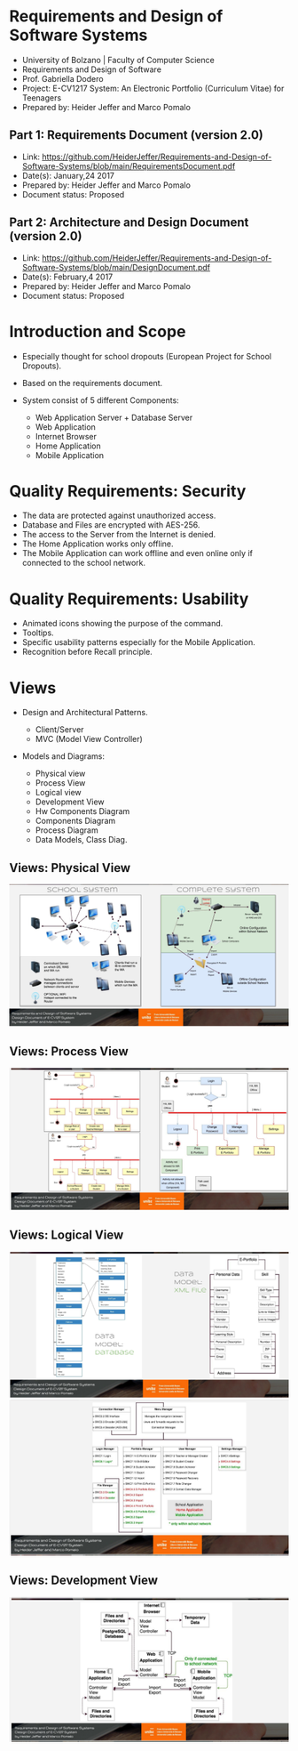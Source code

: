# Requirements and Design of Software Systems
* University of Bolzano | Faculty of Computer Science
* Requirements and Design of Software
* Prof. Gabriella Dodero
* Project: E-CV1217 System: An Electronic Portfolio (Curriculum Vitae) for Teenagers
* Prepared by: Heider Jeffer and Marco Pomalo

## Part 1: Requirements Document (version 2.0)
* Link: https://github.com/HeiderJeffer/Requirements-and-Design-of-Software-Systems/blob/main/RequirementsDocument.pdf
* Date(s): January,24 2017
* Prepared by: Heider Jeffer and Marco Pomalo
* Document status: Proposed

## Part 2: Architecture and Design Document (version 2.0)
* Link: https://github.com/HeiderJeffer/Requirements-and-Design-of-Software-Systems/blob/main/DesignDocument.pdf
* Date(s): February,4 2017
* Prepared by: Heider Jeffer and Marco Pomalo
* Document status: Proposed

# Introduction and Scope
- Especially thought for school dropouts
(European Project for School Dropouts).

- Based on the requirements document.

- System consist of 5 different Components:
	- Web Application Server + Database Server
	- Web Application
	- Internet Browser
	- Home Application
	- Mobile Application
	
# Quality Requirements: Security
- The data are protected against unauthorized access.
- Database and Files are encrypted with AES-256.
- The access to the Server from the Internet is denied.
- The Home Application works only offline.
- The Mobile Application can work offline and even online only if connected to the school network.

# Quality Requirements: Usability
- Animated icons showing the purpose of the command.
- Tooltips.
- Specific usability patterns especially for the Mobile Application.
- Recognition before Recall principle.

# Views
- Design and Architectural Patterns.
	- Client/Server
	- MVC (Model View Controller)

- Models and Diagrams:
	* Physical view       	
	* Process View       		
	* Logical view     		
	* Development View
	* Hw Components Diagram
	* Components Diagram
	* Process Diagram
	* Data Models, Class Diag.
	  		
	
## Views: Physical View
<img src="./img/1.PNG"
/>

## Views: Process View
<img src="./img/2.PNG"
/>

## Views: Logical View
<img src="./img/3.PNG"
/>
<img src="./img/4.PNG"
/>

## Views: Development View
<img src="./img/5.PNG"
/>






